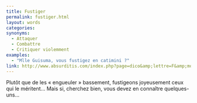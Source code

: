 ```yaml
---
title: Fustiger
permalink: fustiger.html
layout: words
categories:
synonyms:
  - Attaquer
  - Combattre
  - Critiquer violemment
examples:
  - "Mlle Guisuma, vous fustigez en catimini ?"
link: http://www.absurditis.com/index.php?page=dico&amp;lettre=F&amp;mot=Fustiger
---
```


Plutôt que de les « engueuler » bassement,  fustigeons  joyeusement ceux qui le méritent... Mais si, cherchez bien, vous devez en connaître quelques-uns...
